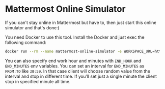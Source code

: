 # Mattermost Online Simulator

If you can't stay online in Mattermost but have to, then just start this online simulator and that's done:)

You need Docker to use this tool. Install the Docker and just exec the following command:
```bash
docker run --rm --name mattermost-online-simulator -e WORKSPACE_URL=https://YOUR_MATTERMOST_URL -e AUTH_LOGIN=YOUR_MATTERMOST_LOGIN -e AUTH_PASSWORD=YOUR_MATTERMOST_PASSWORD alexsergin/mattermost-online-simulator
```

You can also specify end work hour and minutes with `END_HOUR` and `END_MINUTES` env variables.
You can set an interval for `END_MINUTES` as `FROM:TO` like `30:59`.
In that case client will choose random value from the interval and stop in different time.
If you'll set just a single minute the client stop in specified minute all time. 
